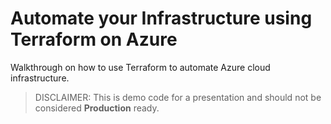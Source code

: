 # Automate your Infrastructure using Terraform on Azure

Walkthrough on how to use Terraform to automate Azure cloud infrastructure.

> DISCLAIMER: This is demo code for a presentation and should not be considered **Production** ready.